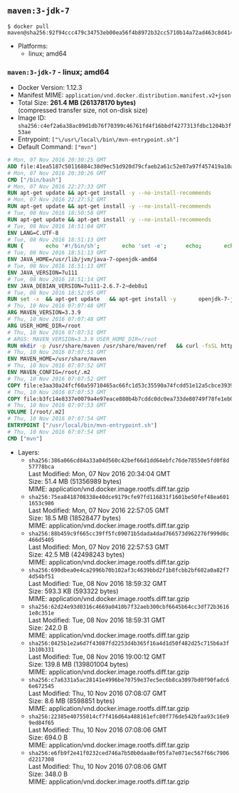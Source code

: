 ## `maven:3-jdk-7`

```console
$ docker pull maven@sha256:92f94ccc479c34753eb00ea56f4b8972b32cc5710b14a72ad463c8d4145331b5
```

-	Platforms:
	-	linux; amd64

### `maven:3-jdk-7` - linux; amd64

-	Docker Version: 1.12.3
-	Manifest MIME: `application/vnd.docker.distribution.manifest.v2+json`
-	Total Size: **261.4 MB (261378170 bytes)**  
	(compressed transfer size, not on-disk size)
-	Image ID: `sha256:c4ef2a6a38ac09d1db76f70399c46761fd4f16bbdf4277313fdbc1204b3f53ae`
-	Entrypoint: `["\/usr\/local\/bin\/mvn-entrypoint.sh"]`
-	Default Command: `["mvn"]`

```dockerfile
# Mon, 07 Nov 2016 20:30:25 GMT
ADD file:41ea5187c50116884c38d9ec51d920d79cfaeb2a61c52e07a97f457419a10a4f in / 
# Mon, 07 Nov 2016 20:30:26 GMT
CMD ["/bin/bash"]
# Mon, 07 Nov 2016 22:27:33 GMT
RUN apt-get update && apt-get install -y --no-install-recommends 		ca-certificates 		curl 		wget 	&& rm -rf /var/lib/apt/lists/*
# Mon, 07 Nov 2016 22:27:51 GMT
RUN apt-get update && apt-get install -y --no-install-recommends 		bzr 		git 		mercurial 		openssh-client 		subversion 				procps 	&& rm -rf /var/lib/apt/lists/*
# Tue, 08 Nov 2016 18:50:58 GMT
RUN apt-get update && apt-get install -y --no-install-recommends 		bzip2 		unzip 		xz-utils 	&& rm -rf /var/lib/apt/lists/*
# Tue, 08 Nov 2016 18:51:04 GMT
ENV LANG=C.UTF-8
# Tue, 08 Nov 2016 18:51:13 GMT
RUN { 		echo '#!/bin/sh'; 		echo 'set -e'; 		echo; 		echo 'dirname "$(dirname "$(readlink -f "$(which javac || which java)")")"'; 	} > /usr/local/bin/docker-java-home 	&& chmod +x /usr/local/bin/docker-java-home
# Tue, 08 Nov 2016 18:51:13 GMT
ENV JAVA_HOME=/usr/lib/jvm/java-7-openjdk-amd64
# Tue, 08 Nov 2016 18:51:13 GMT
ENV JAVA_VERSION=7u111
# Tue, 08 Nov 2016 18:51:14 GMT
ENV JAVA_DEBIAN_VERSION=7u111-2.6.7-2~deb8u1
# Tue, 08 Nov 2016 18:52:05 GMT
RUN set -x 	&& apt-get update 	&& apt-get install -y 		openjdk-7-jdk="$JAVA_DEBIAN_VERSION" 	&& rm -rf /var/lib/apt/lists/* 	&& [ "$JAVA_HOME" = "$(docker-java-home)" ]
# Thu, 10 Nov 2016 07:07:48 GMT
ARG MAVEN_VERSION=3.3.9
# Thu, 10 Nov 2016 07:07:48 GMT
ARG USER_HOME_DIR=/root
# Thu, 10 Nov 2016 07:07:51 GMT
# ARGS: MAVEN_VERSION=3.3.9 USER_HOME_DIR=/root
RUN mkdir -p /usr/share/maven /usr/share/maven/ref   && curl -fsSL http://apache.osuosl.org/maven/maven-3/$MAVEN_VERSION/binaries/apache-maven-$MAVEN_VERSION-bin.tar.gz     | tar -xzC /usr/share/maven --strip-components=1   && ln -s /usr/share/maven/bin/mvn /usr/bin/mvn
# Thu, 10 Nov 2016 07:07:51 GMT
ENV MAVEN_HOME=/usr/share/maven
# Thu, 10 Nov 2016 07:07:52 GMT
ENV MAVEN_CONFIG=/root/.m2
# Thu, 10 Nov 2016 07:07:52 GMT
COPY file:e3aa30a24fcf60a59710465ac66fc1d53c35590a74fcdd51e12a5cbce393904b in /usr/local/bin/mvn-entrypoint.sh 
# Thu, 10 Nov 2016 07:07:53 GMT
COPY file:b3fc14e8337e0079a4e97eace880b4b7cddc0dc0ea733de80749f78fe1eb089a in /usr/share/maven/ref/ 
# Thu, 10 Nov 2016 07:07:53 GMT
VOLUME [/root/.m2]
# Thu, 10 Nov 2016 07:07:54 GMT
ENTRYPOINT ["/usr/local/bin/mvn-entrypoint.sh"]
# Thu, 10 Nov 2016 07:07:54 GMT
CMD ["mvn"]
```

-	Layers:
	-	`sha256:386a066cd84a33a04d560c42bef66d1dd64ebfc76de78550e5fd0f8d57778bca`  
		Last Modified: Mon, 07 Nov 2016 20:34:04 GMT  
		Size: 51.4 MB (51356989 bytes)  
		MIME: application/vnd.docker.image.rootfs.diff.tar.gzip
	-	`sha256:75ea8418708338e40dce9179cfe97fd116831f1601be50fef48ea6011653c986`  
		Last Modified: Mon, 07 Nov 2016 22:57:05 GMT  
		Size: 18.5 MB (18528477 bytes)  
		MIME: application/vnd.docker.image.rootfs.diff.tar.gzip
	-	`sha256:88b459c9f665cc39ff5fc09071b5dada4dad766573d962276f999d0c466d5405`  
		Last Modified: Mon, 07 Nov 2016 22:57:53 GMT  
		Size: 42.5 MB (42498243 bytes)  
		MIME: application/vnd.docker.image.rootfs.diff.tar.gzip
	-	`sha256:690dbea0e4ca2996b70b102af3c4639bbd2f1b8fcbb2bf602a0a82f74d54bf51`  
		Last Modified: Tue, 08 Nov 2016 18:59:32 GMT  
		Size: 593.3 KB (593322 bytes)  
		MIME: application/vnd.docker.image.rootfs.diff.tar.gzip
	-	`sha256:62d24e93d0316c4669a0410b7f32aeb300cbf6645b64cc3df72b36161e8c351e`  
		Last Modified: Tue, 08 Nov 2016 18:59:31 GMT  
		Size: 242.0 B  
		MIME: application/vnd.docker.image.rootfs.diff.tar.gzip
	-	`sha256:0425b1e2a6d7f43087fd2253d4b365f16a4d1d50f482d25c715b6a3f1b10b331`  
		Last Modified: Tue, 08 Nov 2016 19:00:12 GMT  
		Size: 139.8 MB (139801004 bytes)  
		MIME: application/vnd.docker.image.rootfs.diff.tar.gzip
	-	`sha256:c7a6331a5ac28141e4996be70759e37ec5ec6b8ca3097bd0f90fadc66e672545`  
		Last Modified: Thu, 10 Nov 2016 07:08:07 GMT  
		Size: 8.6 MB (8598851 bytes)  
		MIME: application/vnd.docker.image.rootfs.diff.tar.gzip
	-	`sha256:22385e40755014cf7f416d64a488161efc80f776de542bfaa93c16e99ed84f65`  
		Last Modified: Thu, 10 Nov 2016 07:08:06 GMT  
		Size: 694.0 B  
		MIME: application/vnd.docker.image.rootfs.diff.tar.gzip
	-	`sha256:e6fb9f2e41f0232ced746a7b50b0daa8ef05fa7e071ec567f66c7906d2217308`  
		Last Modified: Thu, 10 Nov 2016 07:08:06 GMT  
		Size: 348.0 B  
		MIME: application/vnd.docker.image.rootfs.diff.tar.gzip
